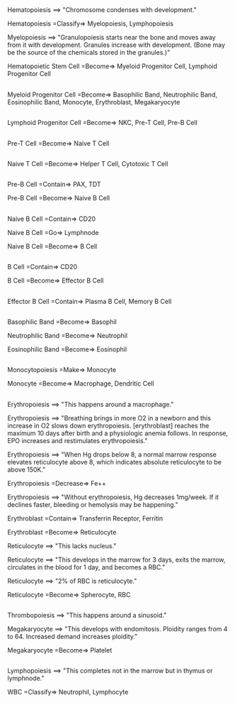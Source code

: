 ##

Hematopoiesis ==> "Chromosome condenses with development."

Hematopoiesis =Classify=> Myelopoiesis, Lymphopoiesis

Myelopoiesis ==> "Granulopoiesis starts near the bone and moves away from it with development. Granules increase with development. (Bone may be the source of the chemicals stored in the granules.)"

Hematopoietic Stem Cell =Become=> Myeloid Progenitor Cell, Lymphoid Progenitor Cell

##

Myeloid Progenitor Cell =Become=> Basophilic Band, Neutrophilic Band, Eosinophilic Band, Monocyte, Erythroblast, Megakaryocyte

##

Lymphoid Progenitor Cell =Become=> NKC, Pre-T Cell, Pre-B Cell

##

Pre-T Cell =Become=> Naive T Cell

##

Naive T Cell =Become=> Helper T Cell, Cytotoxic T Cell

##

Pre-B Cell =Contain=> PAX, TDT

Pre-B Cell =Become=> Naive B Cell

##

Naive B Cell =Contain=> CD20

Naive B Cell =Go=> Lymphnode

Naive B Cell =Become=> B Cell

##

B Cell =Contain=> CD20

B Cell =Become=> Effector B Cell

##

Effector B Cell =Contain=> Plasma B Cell, Memory B Cell

##


Basophilic Band =Become=> Basophil

Neutrophilic Band =Become=> Neutrophil

Eosinophilic Band =Become=> Eosinophil

##

Monocytopoiesis =Make=> Monocyte

Monocyte =Become=> Macrophage, Dendritic Cell

##

Erythropoiesis ==> "This happens around a macrophage."

Erythropoiesis ==> "Breathing brings in more O2 in a newborn and this increase in O2 slows down erythropoiesis. [erythroblast] reaches the maximum 10 days after birth and a physiologic anemia follows. In response, EPO increases and restimulates erythropoiesis."

Erythropoiesis ==> "When Hg drops below 8, a normal marrow response elevates reticulocyte above 8, which indicates absolute reticulocyte to be above 150K."

Erythropoiesis =Decrease=> Fe++

Erythropoiesis ==> "Without erythropoiesis, Hg decreases 1mg/week. If it declines faster, bleeding or hemolysis may be happening."

Erythroblast =Contain=> Transferrin Receptor, Ferritin

Erythroblast =Become=> Reticulocyte

Reticulocyte ==> "This lacks nucleus."

Reticulocyte ==> "This develops in the marrow for 3 days, exits the marrow, circulates in the blood for 1 day, and becomes a RBC."

Reticulocyte ==> "2% of RBC is reticulocyte."

Reticulocyte =Become=> Spherocyte, RBC

##

Thrombopoiesis ==> "This happens around a sinusoid."

Megakaryocyte ==> "This develops with endomitosis. Ploidity ranges from 4 to 64. Increased demand increases ploidity."

Megakaryocyte =Become=> Platelet

##

Lymphopoiesis ==> "This completes not in the marrow but in thymus or lymphnode."

WBC =Classify=> Neutrophil, Lymphocyte
